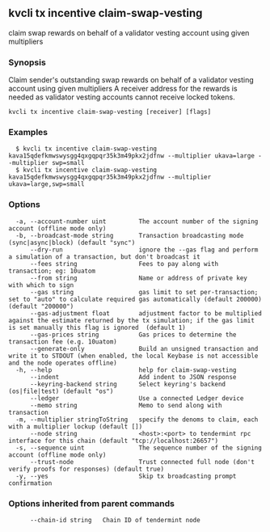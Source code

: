 <!--
title: claim-swap-vesting
-->
## kvcli tx incentive claim-swap-vesting

claim swap rewards on behalf of a validator vesting account using given multipliers

### Synopsis

Claim sender's outstanding swap rewards on behalf of a validator vesting account using given multipliers
A receiver address for the rewards is needed as validator vesting accounts cannot receive locked tokens.

```
kvcli tx incentive claim-swap-vesting [receiver] [flags]
```

### Examples

```
  $ kvcli tx incentive claim-swap-vesting kava15qdefkmwswysgg4qxgqpqr35k3m49pkx2jdfnw --multiplier ukava=large --multiplier swp=small
  $ kvcli tx incentive claim-swap-vesting kava15qdefkmwswysgg4qxgqpqr35k3m49pkx2jdfnw --multiplier ukava=large,swp=small
```

### Options

```
  -a, --account-number uint         The account number of the signing account (offline mode only)
  -b, --broadcast-mode string       Transaction broadcasting mode (sync|async|block) (default "sync")
      --dry-run                     ignore the --gas flag and perform a simulation of a transaction, but don't broadcast it
      --fees string                 Fees to pay along with transaction; eg: 10uatom
      --from string                 Name or address of private key with which to sign
      --gas string                  gas limit to set per-transaction; set to "auto" to calculate required gas automatically (default 200000) (default "200000")
      --gas-adjustment float        adjustment factor to be multiplied against the estimate returned by the tx simulation; if the gas limit is set manually this flag is ignored  (default 1)
      --gas-prices string           Gas prices to determine the transaction fee (e.g. 10uatom)
      --generate-only               Build an unsigned transaction and write it to STDOUT (when enabled, the local Keybase is not accessible and the node operates offline)
  -h, --help                        help for claim-swap-vesting
      --indent                      Add indent to JSON response
      --keyring-backend string      Select keyring's backend (os|file|test) (default "os")
      --ledger                      Use a connected Ledger device
      --memo string                 Memo to send along with transaction
  -m, --multiplier stringToString   specify the denoms to claim, each with a multiplier lockup (default [])
      --node string                 <host>:<port> to tendermint rpc interface for this chain (default "tcp://localhost:26657")
  -s, --sequence uint               The sequence number of the signing account (offline mode only)
      --trust-node                  Trust connected full node (don't verify proofs for responses) (default true)
  -y, --yes                         Skip tx broadcasting prompt confirmation
```

### Options inherited from parent commands

```
      --chain-id string   Chain ID of tendermint node
```

